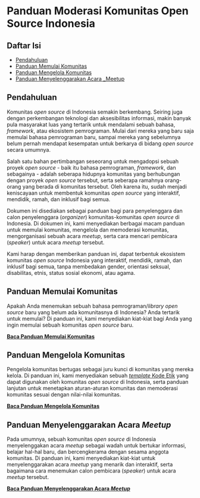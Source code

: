 # Panduan Moderasi Komunitas Open Source Indonesia

## Daftar Isi

- [Pendahuluan](#pendahuluan)
- [Panduan Memulai Komunitas](#panduan-memulai-komunitas)
- [Panduan Mengelola Komunitas](#panduan-mengelola-komunitas)
- [Panduan Menyelenggarakan Acara _Meetup](#panduan-menyelenggarakan)

## Pendahuluan

Komunitas _open source_ di Indonesia semakin berkembang. Seiring juga dengan perkembangan teknologi dan aksesibilitas informasi, makin banyak pula masyarakat luas yang tertarik untuk mendalami sebuah bahasa, _framework_, atau ekosistem pemrograman. Mulai dari mereka yang baru saja memulai bahasa pemrograman baru, sampai mereka yang sebelumnya belum pernah mendapat kesempatan untuk berkarya di bidang _open source_ secara umumnya.

Salah satu bahan pertimbangan seseorang untuk mengadopsi sebuah proyek _open source_ - baik itu bahasa pemrograman, _framework_, dan sebagainya - adalah seberapa hidupnya komunitas yang berhubungan dengan proyek _open source_ tersebut, serta seberapa ramahnya orang-orang yang berada di komunitas tersebut. Oleh karena itu, sudah menjadi keniscayaan untuk membentuk komunitas _open source_ yang interaktif, mendidik, ramah, dan inklusif bagi semua.

Dokumen ini disediakan sebagai panduan bagi para penyelenggara dan calon penyelenggara (_organizer_) komunitas-komunitas _open source_ di Indonesia. Di dokumen ini, kami menyediakan berbagai macam panduan untuk memulai komunitas, mengelola dan memoderasi komunitas, mengorganisasi sebuah acara _meetup_, serta cara mencari pembicara (_speaker_) untuk acara _meetup_ tersebut.

Kami harap dengan memberikan panduan ini, dapat terbentuk ekosistem komunitas _open source_ Indonesia yang interaktif, mendidik, ramah, dan inklusif bagi semua, tanpa membedakan gender, orientasi seksual, disabilitas, etnis, status sosial ekonomi, atau agama.

## Panduan Memulai Komunitas

Apakah Anda menemukan sebuah bahasa pemrograman/_library_ _open source_ baru yang belum ada komunitasnya di Indonesia? Anda tertarik untuk memulai? Di panduan ini, kami menyediakan kiat-kiat bagi Anda yang ingin memulai sebuah komunitas _open source_ baru.

[**Baca Panduan Memulai Komunitas**](./docs/01-Panduan-Memulai-Komunitas.md)

## Panduan Mengelola Komunitas

Pengelola komunitas bertugas sebagai juru kunci di komunitas yang mereka kelola. Di panduan ini, kami menyediakan sebuah [_template_ Kode Etik](CODE_OF_CONDUCT.md) yang dapat digunakan oleh komunitas _open source_ di Indonesia, serta panduan lanjutan untuk menetapkan aturan-aturan komunitas dan memoderasi komunitas sesuai dengan nilai-nilai komunitas.

[**Baca Panduan Mengelola Komunitas**](./docs/02-Panduan-Mengelola-Komunitas.md)

## Panduan Menyelenggarakan Acara _Meetup_

Pada umumnya, sebuah komunitas _open source_ di Indonesia menyelenggakan acara _meetup_ sebagai wadah untuk bertukar informasi, belajar hal-hal baru, dan bercengkerama dengan sesama anggota komunitas. Di panduan ini, kami menyediakan kiat-kiat untuk menyelenggarakan acara _meetup_ yang menarik dan interaktif, serta bagaimana cara menemukan calon pembicara (_speaker_) untuk acara _meetup_ tersebut.

[**Baca Panduan Menyelenggarakan Acara _Meetup_**](./docs/03-Panduan-Menyelenggarakan-Acara-Meetup.md)
